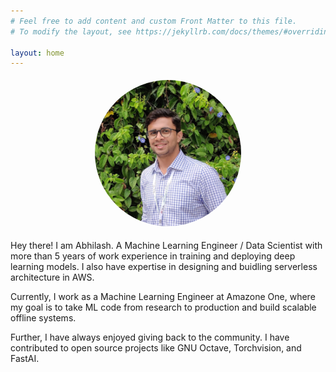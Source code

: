 ```yaml
---
# Feel free to add content and custom Front Matter to this file.
# To modify the layout, see https://jekyllrb.com/docs/themes/#overriding-theme-defaults

layout: home
---
```


<center><img 
    src="/assets/profilepic.jpg" 
    alt="Profile Picture" 
    width="234" height="234" 
    style="border-radius: 50%; margin: 1%;"
/></center>

Hey there! I am Abhilash. A Machine Learning Engineer / Data Scientist with more than 5 years of work experience in training and deploying deep learning models. I also have expertise in designing and buidling serverless architecture in AWS.

Currently, I work as a Machine Learning Engineer at Amazone One, where my goal is to take ML code from research to production and build scalable offline systems.

Further, I have always enjoyed giving back to the community. I have contributed to open source projects like GNU Octave, Torchvision, and FastAI.
